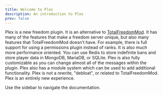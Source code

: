 ```yaml
---
title: Welcome to Plex
description: An introduction to Plex
prev: false
---
```


Plex is a new freedom plugin. It is an alternative
to [TotalFreedomMod](https://github.com/TotalFreedomMC/TotalFreedomMod). It has many of the features that make a freedom
server unique, but also many features that TotalFreedomMod doesn’t have. For example, there is full support for using a
permissions plugin instead of ranks. It is also much more performance oriented. You can use Redis to store indefinite
bans and store player data in MongoDB, MariaDB, or SQLite. Plex is also fully customizable as you can change almost all
of the messages within the plugin. Plex also has a module system which can be used to add additional functionality. Plex
is not a rewrite, "debloat", or related to TotalFreedomMod. Plex is an entirely new experience.

Use the sidebar to navigate the documentation.
